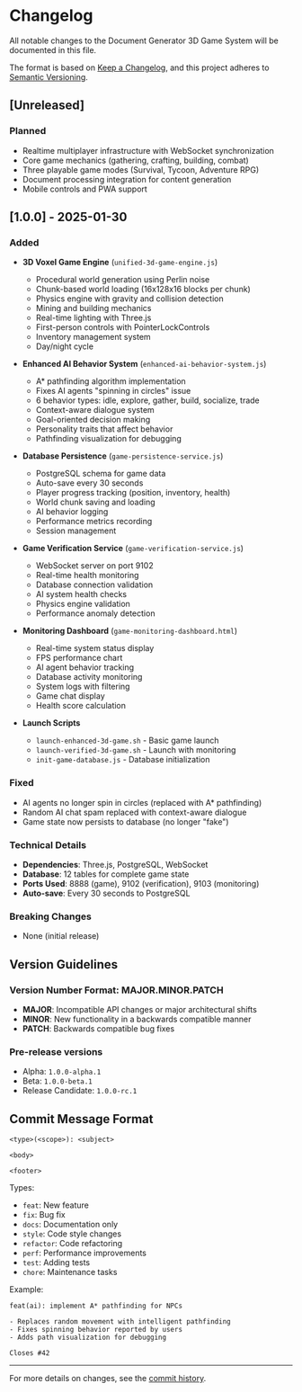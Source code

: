 # Changelog

All notable changes to the Document Generator 3D Game System will be documented in this file.

The format is based on [Keep a Changelog](https://keepachangelog.com/en/1.0.0/),
and this project adheres to [Semantic Versioning](https://semver.org/spec/v2.0.0.html).

## [Unreleased]

### Planned
- Realtime multiplayer infrastructure with WebSocket synchronization
- Core game mechanics (gathering, crafting, building, combat)
- Three playable game modes (Survival, Tycoon, Adventure RPG)
- Document processing integration for content generation
- Mobile controls and PWA support

## [1.0.0] - 2025-01-30

### Added
- **3D Voxel Game Engine** (`unified-3d-game-engine.js`)
  - Procedural world generation using Perlin noise
  - Chunk-based world loading (16x128x16 blocks per chunk)
  - Physics engine with gravity and collision detection
  - Mining and building mechanics
  - Real-time lighting with Three.js
  - First-person controls with PointerLockControls
  - Inventory management system
  - Day/night cycle

- **Enhanced AI Behavior System** (`enhanced-ai-behavior-system.js`)
  - A* pathfinding algorithm implementation
  - Fixes AI agents "spinning in circles" issue
  - 6 behavior types: idle, explore, gather, build, socialize, trade
  - Context-aware dialogue system
  - Goal-oriented decision making
  - Personality traits that affect behavior
  - Pathfinding visualization for debugging

- **Database Persistence** (`game-persistence-service.js`)
  - PostgreSQL schema for game data
  - Auto-save every 30 seconds
  - Player progress tracking (position, inventory, health)
  - World chunk saving and loading
  - AI behavior logging
  - Performance metrics recording
  - Session management

- **Game Verification Service** (`game-verification-service.js`)
  - WebSocket server on port 9102
  - Real-time health monitoring
  - Database connection validation
  - AI system health checks
  - Physics engine validation
  - Performance anomaly detection

- **Monitoring Dashboard** (`game-monitoring-dashboard.html`)
  - Real-time system status display
  - FPS performance chart
  - AI agent behavior tracking
  - Database activity monitoring
  - System logs with filtering
  - Game chat display
  - Health score calculation

- **Launch Scripts**
  - `launch-enhanced-3d-game.sh` - Basic game launch
  - `launch-verified-3d-game.sh` - Launch with monitoring
  - `init-game-database.js` - Database initialization

### Fixed
- AI agents no longer spin in circles (replaced with A* pathfinding)
- Random AI chat spam replaced with context-aware dialogue
- Game state now persists to database (no longer "fake")

### Technical Details
- **Dependencies**: Three.js, PostgreSQL, WebSocket
- **Database**: 12 tables for complete game state
- **Ports Used**: 8888 (game), 9102 (verification), 9103 (monitoring)
- **Auto-save**: Every 30 seconds to PostgreSQL

### Breaking Changes
- None (initial release)

## Version Guidelines

### Version Number Format: MAJOR.MINOR.PATCH

- **MAJOR**: Incompatible API changes or major architectural shifts
- **MINOR**: New functionality in a backwards compatible manner
- **PATCH**: Backwards compatible bug fixes

### Pre-release versions
- Alpha: `1.0.0-alpha.1`
- Beta: `1.0.0-beta.1`
- Release Candidate: `1.0.0-rc.1`

## Commit Message Format

```
<type>(<scope>): <subject>

<body>

<footer>
```

Types:
- `feat`: New feature
- `fix`: Bug fix
- `docs`: Documentation only
- `style`: Code style changes
- `refactor`: Code refactoring
- `perf`: Performance improvements
- `test`: Adding tests
- `chore`: Maintenance tasks

Example:
```
feat(ai): implement A* pathfinding for NPCs

- Replaces random movement with intelligent pathfinding
- Fixes spinning behavior reported by users
- Adds path visualization for debugging

Closes #42
```

---

For more details on changes, see the [commit history](MULTI-DOMAIN-DEPLOYMENT-PLAN.md).